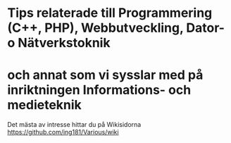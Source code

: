 # Tips relaterade till Programmering (C++, PHP), Webbutveckling, Dator- o Nätverkstoknik<br>
# och annat som vi sysslar med på inriktningen Informations- och medieteknik

Det mästa av intresse hittar du på Wikisidorna
https://github.com/ing181/Various/wiki
